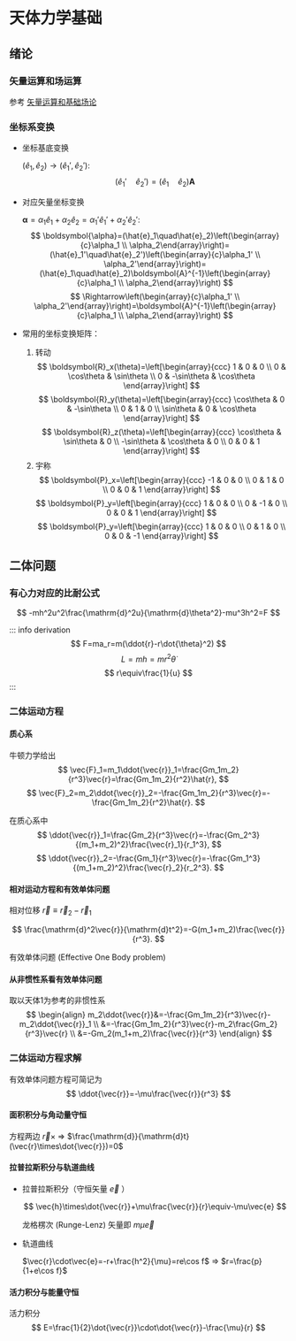 # 天体力学基础

## 绪论

### 矢量运算和场运算

参考 [矢量运算和基础场论](/blog/math/vector_field)

### 坐标系变换

- 坐标基底变换
  
  $(\hat{e}_1,\hat{e}_2)\rightarrow(\hat{e}_1',\hat{e}_2')$:
  $$
  (\hat{e}_1'\quad\hat{e}_2')=(\hat{e}_1\quad\hat{e}_2)\boldsymbol{A}
  $$

- 对应矢量坐标变换

  $\boldsymbol{\alpha}=\alpha_1\hat{e}_1+\alpha_2\hat{e}_2=\alpha_1'\hat{e}_1'+\alpha_2'\hat{e}_2'$:
  $$
  \boldsymbol{\alpha}=(\hat{e}_1\quad\hat{e}_2)\left(\begin{array}{c}\alpha_1 \\ \alpha_2\end{array}\right)=(\hat{e}_1'\quad\hat{e}_2')\left(\begin{array}{c}\alpha_1' \\ \alpha_2'\end{array}\right)=(\hat{e}_1\quad\hat{e}_2)\boldsymbol{A}^{-1}\left(\begin{array}{c}\alpha_1 \\ \alpha_2\end{array}\right)
  $$
  $$
  \Rightarrow\left(\begin{array}{c}\alpha_1' \\ \alpha_2'\end{array}\right)=\boldsymbol{A}^{-1}\left(\begin{array}{c}\alpha_1 \\ \alpha_2\end{array}\right)
  $$

- 常用的坐标变换矩阵：
  
  1. 转动
  $$
  \boldsymbol{R}_x(\theta)=\left[\begin{array}{ccc}
  1 & 0 & 0 \\
  0 & \cos\theta & \sin\theta \\
  0 & -\sin\theta & \cos\theta
  \end{array}\right]
  $$
  $$
  \boldsymbol{R}_y(\theta)=\left[\begin{array}{ccc}
  \cos\theta & 0 & -\sin\theta \\
  0 & 1 & 0 \\
  \sin\theta & 0 & \cos\theta
  \end{array}\right]
  $$
  $$
  \boldsymbol{R}_z(\theta)=\left[\begin{array}{ccc}
  \cos\theta & \sin\theta & 0 \\
  -\sin\theta & \cos\theta & 0 \\
  0 & 0 & 1
  \end{array}\right]
  $$
  2. 宇称
  $$
  \boldsymbol{P}_x=\left[\begin{array}{ccc}
  -1 & 0 & 0 \\
  0 & 1 & 0 \\
  0 & 0 & 1
  \end{array}\right]
  $$
  $$
  \boldsymbol{P}_y=\left[\begin{array}{ccc}
  1 & 0 & 0 \\
  0 & -1 & 0 \\
  0 & 0 & 1
  \end{array}\right]
  $$
  $$
  \boldsymbol{P}_y=\left[\begin{array}{ccc}
  1 & 0 & 0 \\
  0 & 1 & 0 \\
  0 & 0 & -1
  \end{array}\right]
  $$

## 二体问题

### 有心力对应的比耐公式

$$
-mh^2u^2\frac{\mathrm{d}^2u}{\mathrm{d}\theta^2}-mu^3h^2=F
$$

::: info derivation
$$
F=ma_r=m(\ddot{r}-r\dot{\theta}^2)
$$
$$
L=mh=mr^2\dot{\theta}
$$
$$
r\equiv\frac{1}{u}
$$
:::

### 二体运动方程

#### 质心系

牛顿力学给出
$$
\vec{F}_1=m_1\ddot{\vec{r}}_1=\frac{Gm_1m_2}{r^3}\vec{r}=\frac{Gm_1m_2}{r^2}\hat{r},
$$
$$
\vec{F}_2=m_2\ddot{\vec{r}}_2=-\frac{Gm_1m_2}{r^3}\vec{r}=-\frac{Gm_1m_2}{r^2}\hat{r}.
$$

在质心系中
$$
\ddot{\vec{r}}_1=\frac{Gm_2}{r^3}\vec{r}=-\frac{Gm_2^3}{(m_1+m_2)^2}\frac{\vec{r}_1}{r_1^3},
$$
$$
\ddot{\vec{r}}_2=-\frac{Gm_1}{r^3}\vec{r}=-\frac{Gm_1^3}{(m_1+m_2)^2}\frac{\vec{r}_2}{r_2^3}.
$$

#### 相对运动方程和有效单体问题

相对位移 $\vec{r}\equiv\vec{r}_2-\vec{r}_1$

$$
\frac{\mathrm{d}^2\vec{r}}{\mathrm{d}t^2}=-G(m_1+m_2)\frac{\vec{r}}{r^3}.
$$

有效单体问题 (Effective One Body problem)

#### 从非惯性系看有效单体问题

取以天体1为参考的非惯性系
$$
\begin{align}
m_2\ddot{\vec{r}}&=-\frac{Gm_1m_2}{r^3}\vec{r}-m_2\ddot{\vec{r}}_1 \\
&=-\frac{Gm_1m_2}{r^3}\vec{r}-m_2\frac{Gm_2}{r^3}\vec{r} \\
&=-Gm_2(m_1+m_2)\frac{\vec{r}}{r^3}
\end{align}
$$

### 二体运动方程求解

有效单体问题方程可简记为
$$
\ddot{\vec{r}}=-\mu\frac{\vec{r}}{r^3}
$$

#### 面积积分与角动量守恒

方程两边 $\vec{r}\times$ $\Rightarrow$ $\frac{\mathrm{d}}{\mathrm{d}t}(\vec{r}\times\dot{\vec{r}})=0$

#### 拉普拉斯积分与轨道曲线

- 拉普拉斯积分（守恒矢量 $\vec{e}$ ）
  
  $$
  \vec{h}\times\dot{\vec{r}}+\mu\frac{\vec{r}}{r}\equiv-\mu\vec{e}
  $$

  龙格楞次 (Runge-Lenz) 矢量即 $m\mu\vec{e}$

- 轨道曲线

  $\vec{r}\cdot\vec{e}=-r+\frac{h^2}{\mu}=re\cos f$ $\Rightarrow$ $r=\frac{p}{1+e\cos f}$

#### 活力积分与能量守恒

活力积分
$$
E=\frac{1}{2}\dot{\vec{r}}\cdot\dot{\vec{r}}-\frac{\mu}{r}
$$

